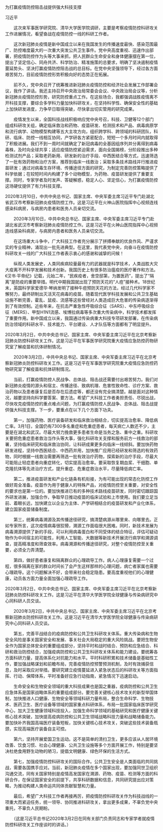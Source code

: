 为打赢疫情防控阻击战提供强大科技支撑

习近平

　　这次来军事医学研究院、清华大学医学院调研，主要是考察疫情防控科研攻关工作进展情况，看望奋战在疫情防控一线的科研工作者。

　　这次新冠肺炎疫情是新中国成立以来在我国发生的传播速度最快、感染范围最广、防控难度最大的一次重大突发公共卫生事件。党中央高度重视、迅速作出部署，把疫情防控作为头等大事来抓，把人民群众生命安全和身体健康摆在第一位，提出了坚定信心、同舟共济、科学防治、精准施策的总要求，明确了坚决遏制疫情蔓延势头、坚决打赢疫情防控阻击战的总目标。在党中央坚强领导下，经过各方面艰苦努力，目前疫情防控形势积极向好的态势正在拓展。

　　前不久，党中央召开了统筹推进新冠肺炎疫情防控和经济社会发展工作部署会议，我作了讲话。我还主持召开中央政治局常委会会议、中央政治局会议等，分析新冠肺炎疫情防控形势，研究防控重点工作。在这些场合，我都强调战胜疫情离不开科技支撑，要综合多学科力量加快科研攻关，在坚持科学性、确保安全性的基础上加快研发进度，力争早日取得突破，尽快拿出切实管用的研究成果。

　　疫情发生以来，全国科技战线积极响应党中央号召，科技、卫健等12个部门组成科研攻关组，确定临床救治和药物、疫苗研发、检测技术和产品、病毒病原学和流行病学、动物模型构建等五大主攻方向，组织跨学科、跨领域的科研团队，科研、临床、防控一线相互协同，产学研各方紧密配合，短短一个多月时间内就取得了积极进展。我们不到一周时间就确定了新冠病毒的全基因组序列并分离得到病毒毒株，及时向全球共享；适应疫情防控紧迫需求，面向全国揭榜，分阶段推出多种检测试剂产品；采取老药新用、研发新的治疗手段、中西医结合等方式，迅速筛选了一批有效药物和治疗方案，推荐到临床一线救治；采取多条技术路线并行推进疫苗研发；通过对病毒生存环境、传播途径方面的研究，为制定完善防控策略提供了科学依据；在较短时间内构建了多个动物模型，为药物、疫苗研发提供了重要支撑。同时，专家学者及时发声、答疑解惑，稳定人心、坚定信心，为打赢疫情防控这场硬仗提供了有力科技支撑。

2020年3月10日，中共中央总书记、国家主席、中央军委主席习近平专门赴湖北省武汉市考察新冠肺炎疫情防控工作。这是习近平在火神山医院指挥中心视频连线感染科病房，与病房内患者和医务人员亲切交流。 

　　2020年3月10日，中共中央总书记、国家主席、中央军委主席习近平专门赴湖北省武汉市考察新冠肺炎疫情防控工作。这是习近平在火神山医院指挥中心视频连线感染科病房，与病房内患者和医务人员亲切交流。

　　在这场重大斗争中，广大科技工作者充分展示了拼搏奉献的优良作风、严谨求实的专业精神，涌现出一批先进典型。在这里，我代表党中央，向奋斗在疫情防控科研攻关一线的广大科技工作者表示衷心的感谢和诚挚的问候！

　　纵观人类发展史，人类同疾病较量最有力的武器就是科学技术，人类战胜大灾大疫离不开科学发展和技术创新。我国历史上有很多防治瘟疫的医疗著作和方法。《汉书·平帝纪》记载，元始二年，“民疾疫者，舍空邸第，为置医药”，提出了“隔离”是防疫的重要举措。明代中期我国就出现了预防天花的“人痘”接种术。18世纪末，英国科学家爱德华·琴纳发明了接种牛痘预防天花的方法，经过几代科学家不懈努力，最终研制出灭活天花病毒的疫苗。随着现代医学科技发展和公共卫生基础设施不断完善，霍乱、鼠疫、流感等这些曾经对人类造成巨大危害的传染病逐渐得到了有效控制。近些年来，在抗击严重急性呼吸综合征（SARS）、中东呼吸综合征（MERS）、甲型H1N1流感、埃博拉病毒等多次重大传染病中，科学技术都发挥了重要作用。新中国成立以来，我国通过传染病重大科技专项研发部署，在传染病防治领域的科研水平、技术能力、平台建设、人才队伍等方面都有了明显提升。

2020年3月2日，中共中央总书记、国家主席、中央军委主席习近平在北京考察新冠肺炎防控科研攻关工作。这是习近平在军事医学研究院重大疫情应急防控药物研究室了解疫苗和抗体研制情况。 

　　2020年3月2日，中共中央总书记、国家主席、中央军委主席习近平在北京考察新冠肺炎防控科研攻关工作。这是习近平在军事医学研究院重大疫情应急防控药物研究室了解疫苗和抗体研制情况。

　　当前，打赢疫情防控人民战争、总体战、阻击战还需要付出艰苦努力。我们对新冠肺炎疫情的源头和宿主、传播途径、致病机理、危害性致命性、诊疗方案、救治药物以及患者康复后是否存在后遗症等，都还没有完全搞清楚。越是面对这种情况，越要坚持向科学要答案、要方法。希望广大科技工作者勇担责任、尽锐出战，尽快攻克疫情防控的重点难点问题，为打赢疫情防控人民战争、总体战、阻击战提供强大科技支撑。下一步，要重点在以下几个方面下功夫。

　　第一，加强药物、医疗装备研发和临床救治相结合，切实提高治愈率、降低病亡率。3月1日，全国仍有7300多名重症和危重症患者，每天病亡人数还不少，主要是在湖北和武汉。尽最大努力挽救更多患者生命是当务之急、重中之重。科研攻关要把危重症患者救治当作头等大事，强化科研攻关支撑和服务前方一线救治的部署，坚持临床研究和临床救治协同，让科研成果更多向临床一线倾斜。要加快药物研发进程，坚持中西医结合、中西药并用，加快推广应用已经研发和筛选的有效药物，同时根据一线救治需要再筛选一批有效治疗药物，探索新的治疗手段，尽最大可能阻止轻症患者向重症转化，切实提高治愈率。要采取恢复期血浆、干细胞、单克隆抗体等先进治疗方式，提升重症、危重症救治水平，尽量降低病亡率。

　　第二，推进疫苗研发和产业化链条有机衔接，为有可能出现的常态化防控工作做好周全准备。疫苗作为用于健康人的特殊产品，对疫情防控至关重要，对安全性的要求也是第一位的。要加快推进已有的多种技术路线疫苗研发，同时密切跟踪国外研发进展，加强合作，争取早日推动疫苗的临床试验和上市使用。我们要立足当前、着眼长远，加快建立以企业为主体、产学研相结合的疫苗研发和产业化体系，建立国家疫苗储备制度。

　　第三，统筹病毒溯源及其传播途径研究，搞清楚病源从哪里来、向哪里去。正如专家所言，这次疫情病毒很狡猾，溯源工作面临很大困难。同时，新技术发展为病毒溯源提供了新的手段，可以利用病毒蛋白和不同受体的结合特征，评估可疑动物作为中间宿主的可能性，利用人工智能、大数据等新技术开展流行病学和溯源调查，提高精准度和筛查效率。病毒溯源和传播途径研究，对整个疫情防控至关重要，必须全力弄清楚。

　　第四，做好患者康复和隔离群众的心理疏导工作。病人心理康复需要一个过程，很多隔离在家的群众时间长了会产生这样那样的心理问题，病亡者家属也需要心理疏导。这个问题解决不好，会带来社会稳定隐患。要高度重视他们的心理健康，动员各方面力量全面加强心理疏导工作。

2020年3月2日，中共中央总书记、国家主席、中央军委主席习近平在北京考察新冠肺炎防控科研攻关工作。这是习近平在清华大学医学院全球健康与传染病研究中心同科研人员交谈。 

　　2020年3月2日，中共中央总书记、国家主席、中央军委主席习近平在北京考察新冠肺炎防控科研攻关工作。这是习近平在清华大学医学院全球健康与传染病研究中心同科研人员交谈。

　　第五，完善平战结合的疫病防控和公共卫生科研攻关体系。重大传染病和生物安全风险是事关国家安全和发展、事关社会大局稳定的重大风险挑战。要把生物安全作为国家总体安全的重要组成部分，坚持平时和战时结合、预防和应急结合、科研和救治防控结合，加强疫病防控和公共卫生科研攻关体系和能力建设。要统筹各方面科研力量，提高体系化对抗能力和水平。平时科研积累和技术储备是基础性工作，要加强战略谋划和前瞻布局，完善疫情防控预警预测机制，及时有效捕获信息，及时采取应对举措。要研究建立疫情蔓延进入紧急状态后的科研攻关等方面指挥、行动、保障体系，平时准备好应急行动指南，紧急情况下迅速启动。

　　生命安全和生物安全领域的重大科技成果也是国之重器，疫病防控和公共卫生应急体系是国家战略体系的重要组成部分。要完善关键核心技术攻关的新型举国体制，加快推进人口健康、生物安全等领域科研力量布局，整合生命科学、生物技术、医药卫生、医疗设备等领域的国家重点科研体系，布局一批国家临床医学研究中心，加大卫生健康领域科技投入，加强生命科学领域的基础研究和医疗健康关键核心技术突破，加快提高疫病防控和公共卫生领域战略科技力量和战略储备能力。要加快补齐我国高端医疗装备短板，加快关键核心技术攻关，突破这些技术装备瓶颈，实现高端医疗装备自主可控。

　　第六，坚持开展爱国卫生运动。这不是简单的清扫卫生，更多应该从人居环境改善、饮食习惯、社会心理健康、公共卫生设施等多个方面开展工作，特别是要坚决杜绝食用野生动物的陋习，提倡文明健康、绿色环保的生活方式。

　　第七，加强疫情防控科研攻关的国际合作。公共卫生安全是人类面临的共同挑战，需要各国携手应对。当前，新冠肺炎疫情在多个国家出现，要加强同世卫组织沟通交流，同有关国家特别是疫情高发国家在溯源、药物、疫苗、检测等方面的科研合作，在保证国家安全的前提下，共享科研数据和信息，共同研究提出应对策略，为推动构建人类命运共同体贡献智慧和力量。

　　最后，希望广大科技工作者再接再厉，把疫情防控科研攻关作为科技战线的一项重大而紧迫任务，统一领导、协同推进科研攻关，拿出更多成果，不辜负党中央重托，不辜负人民期盼。

　　（这是习近平总书记2020年3月2日在同有关部门负责同志和专家学者就疫情防控科研攻关工作座谈时的讲话。）